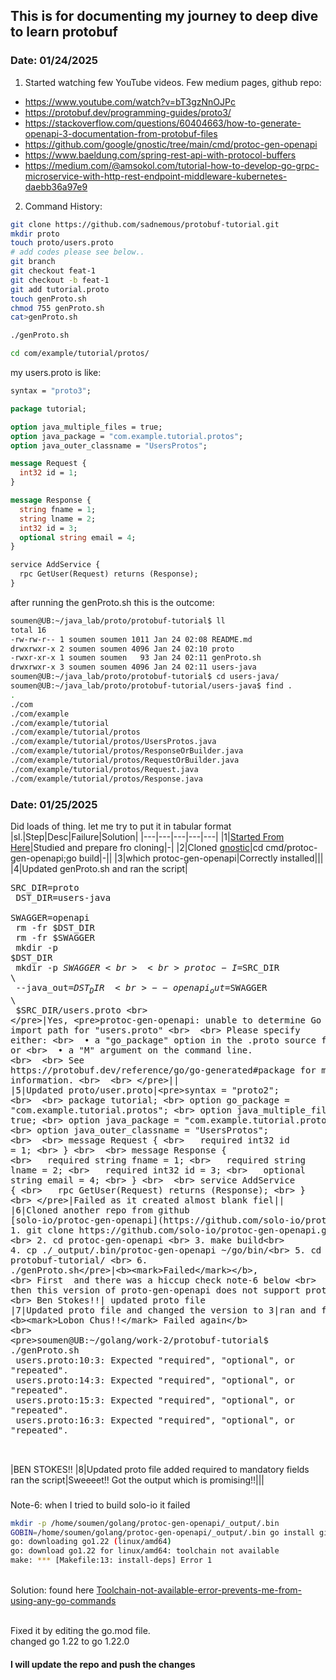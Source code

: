 ## This is for documenting my journey to deep dive to learn protobuf
### Date: 01/24/2025 
1. Started watching few YouTube videos. Few medium pages, github repo:
  - https://www.youtube.com/watch?v=bT3gzNnOJPc
  - https://protobuf.dev/programming-guides/proto3/
  - https://stackoverflow.com/questions/60404663/how-to-generate-openapi-3-documentation-from-protobuf-files
  - https://github.com/google/gnostic/tree/main/cmd/protoc-gen-openapi
  - https://www.baeldung.com/spring-rest-api-with-protocol-buffers
  - https://medium.com/@amsokol.com/tutorial-how-to-develop-go-grpc-microservice-with-http-rest-endpoint-middleware-kubernetes-daebb36a97e9
2. Command History:

```bash
git clone https://github.com/sadnemous/protobuf-tutorial.git
mkdir proto
touch proto/users.proto
# add codes please see below.. 
git branch
git checkout feat-1
git checkout -b feat-1
git add tutorial.proto 
touch genProto.sh
chmod 755 genProto.sh
cat>genProto.sh 

./genProto.sh

cd com/example/tutorial/protos/
```

my users.proto is like:
```proto
syntax = "proto3";

package tutorial;

option java_multiple_files = true;
option java_package = "com.example.tutorial.protos";
option java_outer_classname = "UsersProtos";

message Request {
  int32 id = 1;
}

message Response {
  string fname = 1;
  string lname = 2;
  int32 id = 3;
  optional string email = 4;
}

service AddService {
  rpc GetUser(Request) returns (Response);
}
```

after running the genProto.sh this is the outcome:
```bash
soumen@UB:~/java_lab/proto/protobuf-tutorial$ ll
total 16
-rw-rw-r-- 1 soumen soumen 1011 Jan 24 02:08 README.md
drwxrwxr-x 2 soumen soumen 4096 Jan 24 02:10 proto
-rwxr-xr-x 1 soumen soumen   93 Jan 24 02:11 genProto.sh
drwxrwxr-x 3 soumen soumen 4096 Jan 24 02:11 users-java
soumen@UB:~/java_lab/proto/protobuf-tutorial$ cd users-java/
soumen@UB:~/java_lab/proto/protobuf-tutorial/users-java$ find .
.
./com
./com/example
./com/example/tutorial
./com/example/tutorial/protos
./com/example/tutorial/protos/UsersProtos.java
./com/example/tutorial/protos/ResponseOrBuilder.java
./com/example/tutorial/protos/RequestOrBuilder.java
./com/example/tutorial/protos/Request.java
./com/example/tutorial/protos/Response.java
```


### Date: 01/25/2025 
Did loads of thing. let me try to put it in tabular format
|sl.|Step|Desc|Failure|Solution|
|---|---|---|---|---|
|1|[Started From Here](https://stackoverflow.com/questions/60404663/how-to-generate-openapi-3-documentation-from-protobuf-files)|Studied and prepare fro cloning|-|
|2|Cloned [gnostic](https://github.com/google/gnostic)|cd cmd/protoc-gen-openapi;go build|-||
|3|which protoc-gen-openapi|Correctly installed|||
|4|Updated genProto.sh and ran the script|<pre>SRC_DIR=proto <br> DST_DIR=users-java <br> SWAGGER=openapi <br> rm -fr $DST_DIR <br> rm -fr $SWAGGER <br> mkdir -p $DST_DIR <br> mkdir -p $SWAGGER <br>  <br> protoc -I=$SRC_DIR \ <br>     --java_out=$DST_DIR \ <br>     --openapi_out=$SWAGGER \ <br>     $SRC_DIR/users.proto <br> </pre>|Yes, <pre>protoc-gen-openapi: unable to determine Go import path for "users.proto" <br>  <br> Please specify either: <br> 	• a "go_package" option in the .proto source file, or <br> 	• a "M" argument on the command line. <br>  <br> See https://protobuf.dev/reference/go/go-generated#package for more information. <br>  <br> </pre>||
|5|Updated proto/user.proto|<pre>syntax = "proto2"; <br>  <br> package tutorial; <br> option go_package = "com.example.tutorial.protos"; <br> option java_multiple_files = true; <br> option java_package = "com.example.tutorial.protos"; <br> option java_outer_classname = "UsersProtos"; <br>  <br> message Request { <br>   required int32 id = 1; <br> } <br>  <br> message Response { <br>   required string fname = 1; <br>   required string lname = 2; <br>   required int32 id = 3; <br>   optional string email = 4; <br> } <br>  <br> service AddService { <br>   rpc GetUser(Request) returns (Response); <br> } <br> </pre>|Failed as it created almost blank fiel||
|6|Cloned another repo from github [solo-io/protoc-gen-openapi](https://github.com/solo-io/protoc-gen-openapi)|<br><pre> 1. git clone https://github.com/solo-io/protoc-gen-openapi.git <br> 2. cd protoc-gen-openapi <br> 3. make build<br> 4. cp ./_output/.bin/protoc-gen-openapi ~/go/bin/<br> 5. cd protobuf-tutorial/ <br> 6. ./genProto.sh</pre>|<b><mark>Failed</mark></b>, <br> First  and there was a hiccup check note-6 below <br> then this version of proto-gen-openapi does not support proto-3.. <br> Ben Stokes!!| updated proto file
|7|Updated proto file and changed the version to 3|ran and failed| <b><mark>Lobon Chus!!</mark> Failed again</b> <br> <pre>soumen@UB:~/golang/work-2/protobuf-tutorial$ ./genProto.sh  <br> users.proto:10:3: Expected "required", "optional", or "repeated". <br> users.proto:14:3: Expected "required", "optional", or "repeated". <br> users.proto:15:3: Expected "required", "optional", or "repeated". <br> users.proto:16:3: Expected "required", "optional", or "repeated". <br>  <br> </pre>|BEN STOKES!!
|8|Updated proto file added required to mandatory fields<br>ran the script|Sweeeet!! Got the output which is promising!!|||

###
Note-6: when I tried to build solo-io it failed
```bash
mkdir -p /home/soumen/golang/protoc-gen-openapi/_output/.bin
GOBIN=/home/soumen/golang/protoc-gen-openapi/_output/.bin go install github.com/golang/protobuf/protoc-gen-go
go: downloading go1.22 (linux/amd64)
go: download go1.22 for linux/amd64: toolchain not available
make: *** [Makefile:13: install-deps] Error 1
```
<br> Solution: found here [Toolchain-not-available-error-prevents-me-from-using-any-go-commands](https://stackoverflow.com/questions/78519711/toolchain-not-available-error-prevents-me-from-using-any-go-commands)

<br> Fixed it by editing the go.mod file.
<br> changed go 1.22 to go 1.22.0
#### I will update the repo and push the changes
